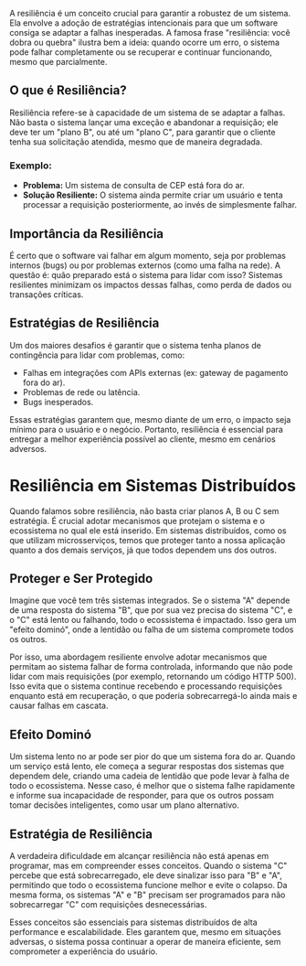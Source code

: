 A resiliência é um conceito crucial para garantir a robustez de um sistema. Ela envolve a adoção de estratégias intencionais para que um software consiga se adaptar a falhas inesperadas. A famosa frase "resiliência: você dobra ou quebra" ilustra bem a ideia: quando ocorre um erro, o sistema pode falhar completamente ou se recuperar e continuar funcionando, mesmo que parcialmente.

## O que é Resiliência?

Resiliência refere-se à capacidade de um sistema de se adaptar a falhas. Não basta o sistema lançar uma exceção e abandonar a requisição; ele deve ter um "plano B", ou até um "plano C", para garantir que o cliente tenha sua solicitação atendida, mesmo que de maneira degradada.

### Exemplo:

- **Problema:** Um sistema de consulta de CEP está fora do ar.
- **Solução Resiliente:** O sistema ainda permite criar um usuário e tenta processar a requisição posteriormente, ao invés de simplesmente falhar.

## Importância da Resiliência

É certo que o software vai falhar em algum momento, seja por problemas internos (bugs) ou por problemas externos (como uma falha na rede). A questão é: quão preparado está o sistema para lidar com isso? Sistemas resilientes minimizam os impactos dessas falhas, como perda de dados ou transações críticas.

## Estratégias de Resiliência

Um dos maiores desafios é garantir que o sistema tenha planos de contingência para lidar com problemas, como:

- Falhas em integrações com APIs externas (ex: gateway de pagamento fora do ar).
- Problemas de rede ou latência.
- Bugs inesperados.

Essas estratégias garantem que, mesmo diante de um erro, o impacto seja mínimo para o usuário e o negócio. Portanto, resiliência é essencial para entregar a melhor experiência possível ao cliente, mesmo em cenários adversos.

# Resiliência em Sistemas Distribuídos

Quando falamos sobre resiliência, não basta criar planos A, B ou C sem estratégia. É crucial adotar mecanismos que protejam o sistema e o ecossistema no qual ele está inserido. Em sistemas distribuídos, como os que utilizam microsserviços, temos que proteger tanto a nossa aplicação quanto a dos demais serviços, já que todos dependem uns dos outros.

## Proteger e Ser Protegido

Imagine que você tem três sistemas integrados. Se o sistema "A" depende de uma resposta do sistema "B", que por sua vez precisa do sistema "C", e o "C" está lento ou falhando, todo o ecossistema é impactado. Isso gera um "efeito dominó", onde a lentidão ou falha de um sistema compromete todos os outros. 

Por isso, uma abordagem resiliente envolve adotar mecanismos que permitam ao sistema falhar de forma controlada, informando que não pode lidar com mais requisições (por exemplo, retornando um código HTTP 500). Isso evita que o sistema continue recebendo e processando requisições enquanto está em recuperação, o que poderia sobrecarregá-lo ainda mais e causar falhas em cascata.

## Efeito Dominó

Um sistema lento no ar pode ser pior do que um sistema fora do ar. Quando um serviço está lento, ele começa a segurar respostas dos sistemas que dependem dele, criando uma cadeia de lentidão que pode levar à falha de todo o ecossistema. Nesse caso, é melhor que o sistema falhe rapidamente e informe sua incapacidade de responder, para que os outros possam tomar decisões inteligentes, como usar um plano alternativo.

## Estratégia de Resiliência

A verdadeira dificuldade em alcançar resiliência não está apenas em programar, mas em compreender esses conceitos. Quando o sistema "C" percebe que está sobrecarregado, ele deve sinalizar isso para "B" e "A", permitindo que todo o ecossistema funcione melhor e evite o colapso. Da mesma forma, os sistemas "A" e "B" precisam ser programados para não sobrecarregar "C" com requisições desnecessárias.

Esses conceitos são essenciais para sistemas distribuídos de alta performance e escalabilidade. Eles garantem que, mesmo em situações adversas, o sistema possa continuar a operar de maneira eficiente, sem comprometer a experiência do usuário.
